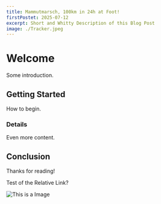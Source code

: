 ```yaml
---
title: Mammutmarsch, 100km in 24h at Foot!
firstPostet: 2025-07-12
excerpt: Short and Whitty Description of this Blog Post
image: ./Tracker.jpeg
---
```


# Welcome

Some introduction.

## Getting Started

How to begin.

### Details

Even more content.

## Conclusion

Thanks for reading!

Test of the Relative Link?

![This is a Image](./Tracker.jpeg)
